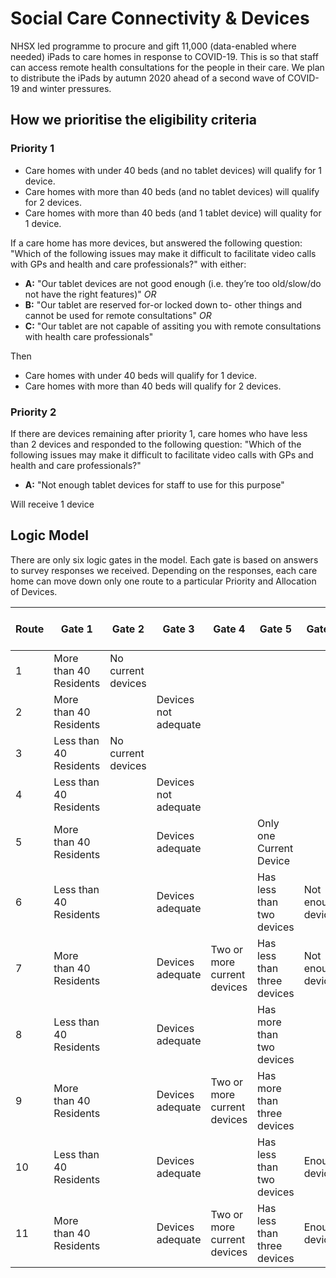 # Social Care Connectivity & Devices
NHSX led programme to procure and gift 11,000 (data-enabled where needed) iPads to care homes in response to COVID-19. This is so that staff can access remote health consultations for the people in their care. We plan to distribute the iPads by autumn 2020 ahead of a second wave of COVID-19 and winter pressures.

## How we prioritise the eligibility criteria

### Priority 1

- Care homes with under 40 beds (and no tablet devices) will qualify for 1 device. 
- Care homes with more than 40 beds (and no tablet devices) will qualify for 2 devices. 
- Care homes with more than 40 beds (and 1 tablet device) will quality for 1 device.

If a care home has more devices, but answered the following question: "Which of the following issues may make it difficult to facilitate video calls with GPs and health and care professionals?" with either:
- **A:** "Our tablet devices are not good enough (i.e. they’re too old/slow/do not have the right features)"
*OR*
- **B:** "Our tablet are reserved for-or locked down to- other things and cannot be used for remote consultations"
*OR*
- **C:** "Our tablet are not capable of assiting you with remote consultations with health care professionals"

Then
- Care homes with under 40 beds will qualify for 1 device. 
- Care homes with more than 40 beds will qualify for 2 devices. 

### Priority 2

If there are devices remaining after priority 1, care homes who have less than 2 devices and responded to the following question: "Which of the following issues may make it difficult to facilitate video calls with GPs and health and care professionals?"
- **A:** "Not enough tablet devices for staff to use for this purpose"

Will receive 1 device

## Logic Model

There are only six logic gates in the model. Each gate is based on answers to survey responses we received.
Depending on the responses, each care home can move down only one route to a particular Priority and Allocation of Devices.

|Route|Gate 1|Gate 2|Gate 3|Gate 4|Gate 5|Gate 6|Priority|Number of iPads|
|-|-|-|-|-|-|-|-|-:|
|1|More than 40 Residents|No current devices| | | |	|Priority One|2|
|2|More than 40 Residents| |Devices not adequate| | | |Priority One	|2|
|3|Less than 40 Residents|No current devices| | | |	|Priority One	|1|
|4|Less than 40 Residents|	|Devices not adequate | | |	|Priority One|1|
|5|More than 40 Residents| |Devices adequate|	|Only one Current Device| |Priority One|1|
|6|Less than 40 Residents| |Devices adequate|	|Has less than two devices|Not enough devices|Priority Two|1|
|7|More than 40 Residents| |Devices adequate|	Two or more current devices|Has less than three devices	|Not enough devices	|Priority Two|1|
|8|Less than 40 Residents| |Devices adequate| |Has more than two devices| |Ineligible|0|
|9|More than 40 Residents| |Devices adequate|Two or more current devices|Has more than three devices| |Ineligible	|0|
|10|Less than 40 Residents| |Devices adequate| |Has less than two devices|Enough devices	|Ineligible	|0|
|11|More than 40 Residents||Devices adequate|Two or more current devices|Has less than three devices|Enough devices|Ineligible|0|
